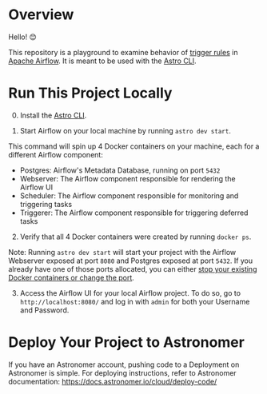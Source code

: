 Overview
========

Hello! :blush:

This repository is a playground to examine behavior of [trigger rules](https://airflow.apache.org/docs/apache-airflow/stable/core-concepts/dags.html#trigger-rules) in [Apache Airflow](https://airflow.apache.org/). It is meant to be used with the [Astro CLI](https://docs.astronomer.io/astro/cli/install-cli).

Run This Project Locally
===========================

0. Install the [Astro CLI](https://docs.astronomer.io/astro/cli/install-cli).

1. Start Airflow on your local machine by running `astro dev start`.

This command will spin up 4 Docker containers on your machine, each for a different Airflow component:

- Postgres: Airflow's Metadata Database, running on port `5432`
- Webserver: The Airflow component responsible for rendering the Airflow UI
- Scheduler: The Airflow component responsible for monitoring and triggering tasks
- Triggerer: The Airflow component responsible for triggering deferred tasks

2. Verify that all 4 Docker containers were created by running `docker ps`.

Note: Running `astro dev start` will start your project with the Airflow Webserver exposed at port `8080` and Postgres exposed at port `5432`. If you already have one of those ports allocated, you can either [stop your existing Docker containers or change the port](https://docs.astronomer.io/astro/test-and-troubleshoot-locally#ports-are-not-available).

3. Access the Airflow UI for your local Airflow project. To do so, go to `http://localhost:8080/` and log in with `admin` for both your Username and Password.

Deploy Your Project to Astronomer
=================================

If you have an Astronomer account, pushing code to a Deployment on Astronomer is simple. For deploying instructions, refer to Astronomer documentation: https://docs.astronomer.io/cloud/deploy-code/